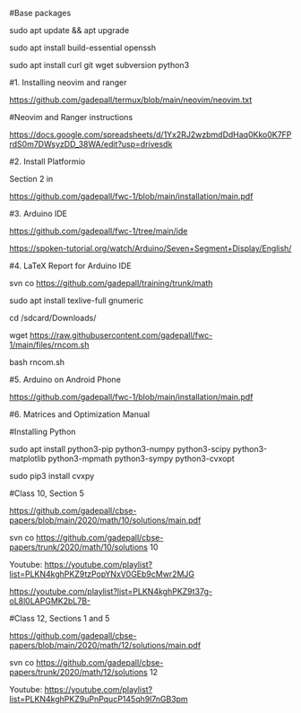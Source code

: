 #Base packages

sudo apt update && apt upgrade

sudo apt install build-essential openssh

sudo apt install curl git wget subversion python3

#1. Installing neovim and ranger

https://github.com/gadepall/termux/blob/main/neovim/neovim.txt

#Neovim and Ranger instructions

https://docs.google.com/spreadsheets/d/1Yx2RJ2wzbmdDdHaq0Kko0K7FPrdS0m7DWsyzDD_38WA/edit?usp=drivesdk

#2. Install Platformio

Section 2 in

https://github.com/gadepall/fwc-1/blob/main/installation/main.pdf

#3. Arduino IDE

https://github.com/gadepall/fwc-1/tree/main/ide

https://spoken-tutorial.org/watch/Arduino/Seven+Segment+Display/English/

#4. LaTeX Report for Arduino IDE

svn co https://github.com/gadepall/training/trunk/math

sudo apt install texlive-full gnumeric

cd /sdcard/Downloads/

wget https://raw.githubusercontent.com/gadepall/fwc-1/main/files/rncom.sh

bash rncom.sh

#5. Arduino on Android Phone

https://github.com/gadepall/fwc-1/blob/main/installation/main.pdf

#6. Matrices and Optimization Manual

#Installing Python

sudo apt install python3-pip python3-numpy python3-scipy python3-matplotlib python3-mpmath python3-sympy python3-cvxopt

sudo pip3 install cvxpy

#Class 10, Section 5

https://github.com/gadepall/cbse-papers/blob/main/2020/math/10/solutions/main.pdf

svn co https://github.com/gadepall/cbse-papers/trunk/2020/math/10/solutions 10

Youtube: https://youtube.com/playlist?list=PLKN4kghPKZ9tzPopYNxV0GEb9cMwr2MJG

https://youtube.com/playlist?list=PLKN4kghPKZ9t37g-oL8l0LAPGMK2bL7B-

#Class 12, Sections 1 and 5

https://github.com/gadepall/cbse-papers/blob/main/2020/math/12/solutions/main.pdf

svn co https://github.com/gadepall/cbse-papers/trunk/2020/math/12/solutions 12

Youtube: https://youtube.com/playlist?list=PLKN4kghPKZ9uPnPqucP145qh9l7nGB3pm
